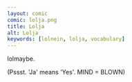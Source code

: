```yaml
---
layout: comic
comic: lolja.png
title: Lolja
alt: Lolja
keywords: [lolnein, lolja, vocabulary]
---
```


lolmaybe.

(Pssst. 'Ja' means 'Yes'. MIND = BLOWN)